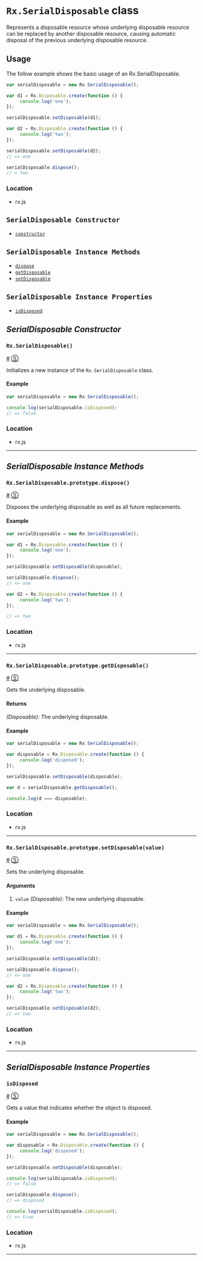 # `Rx.SerialDisposable` class #

Represents a disposable resource whose underlying disposable resource can be replaced by another disposable resource, causing automatic disposal of the previous underlying disposable resource.

## Usage ##

The follow example shows the basic usage of an Rx.SerialDisposable.

```js
var serialDisposable = new Rx.SerialDisposable();

var d1 = Rx.Disposable.create(function () {
     console.log('one');
});

serialDisposable.setDisposable(d1);

var d2 = Rx.Disposable.create(function () {
     console.log('two');
});

serialDisposable.setDisposable(d2);
// => one

serialDisposable.dispose();
// = two
```

### Location

- rx.js

## `SerialDisposable Constructor` ##
- [`constructor`](#rxserialdisposable)

## `SerialDisposable Instance Methods` ##
- [`dispose`](#rxserialdisposableprototypedispose)
- [`getDisposable`](#rxserialdisposableprototypegetdisposable)
- [`setDisposable`](#rxserialdisposableprototypesetdisposable)

## `SerialDisposable Instance Properties` ##
- [`isDisposed`](#isdisposed)

## _SerialDisposable Constructor_ ##

### <a id="rxserialdisposable"></a>`Rx.SerialDisposable()`
<a href="#rxserialdisposable">#</a> [&#x24C8;](https://github.com/Reactive-Extensions/RxJS/blob/master/src/core/disposables/serialdisposable.js#L5-L8 "View in source")

Initializes a new instance of the `Rx.SerialDisposable` class.

#### Example
```js
var serialDisposable = new Rx.SerialDisposable();

console.log(serialDisposable.isDisposed);
// => false
```

### Location

- rx.js

* * *

## _SerialDisposable Instance Methods_ ##

### <a id="rxserialdisposableprototypedispose"></a>`Rx.SerialDisposable.prototype.dispose()`
<a href="#rxserialdisposableprototypedispose">#</a> [&#x24C8;](https://github.com/Reactive-Extensions/RxJS/blob/master/src/core/disposables/serialdisposable.js#L50-L60 "View in source")

Disposes the underlying disposable as well as all future replacements.

#### Example

```js
var serialDisposable = new Rx.SerialDisposable();

var d1 = Rx.Disposable.create(function () {
     console.log('one');
});

serialDisposable.setDisposable(disposable);

serialDisposable.dispose();
// => one

var d2 = Rx.Disposable.create(function () {
     console.log('two');
});

// => two
```

### Location

- rx.js

* * *

### <a id="rxserialdisposableprototypegetdisposable"></a>`Rx.SerialDisposable.prototype.getDisposable()`
<a href="#rxserialdisposableprototypegetdisposable">#</a> [&#x24C8;](https://github.com/Reactive-Extensions/RxJS/blob/master/src/core/disposables/serialdisposable.js#L16-L18 "View in source")

Gets the underlying disposable.

#### Returns
*(Disposable)*: The underlying disposable.

#### Example

```js
var serialDisposable = new Rx.SerialDisposable();

var disposable = Rx.Disposable.create(function () {
     console.log('disposed');
});

serialDisposable.setDisposable(disposable);

var d = serialDisposable.getDisposable();

console.log(d === disposable);
```

### Location

- rx.js

* * *

### <a id="rxserialdisposableprototypesetdisposablevalue"></a>`Rx.SerialDisposable.prototype.setDisposable(value)`
<a href="#rxserialdisposableprototypesetdisposablevalue">#</a> [&#x24C8;](https://github.com/Reactive-Extensions/RxJS/blob/master/src/core/disposables/serialdisposable.js#L24-L36 "View in source")

Sets the underlying disposable.

#### Arguments
1. `value` *(Disposable)*: The new underlying disposable.

#### Example

```js
var serialDisposable = new Rx.SerialDisposable();

var d1 = Rx.Disposable.create(function () {
     console.log('one');
});

serialDisposable.setDisposable(d1);

serialDisposable.dispose();
// => one

var d2 = Rx.Disposable.create(function () {
     console.log('two');
});

serialDisposable.setDisposable(d2);
// => two
```

### Location

- rx.js

* * *

## _SerialDisposable Instance Properties_ ##

### <a id="isdisposed"></a>`isDisposed`
<a href="#isdisposed">#</a> [&#x24C8;](https://github.com/Reactive-Extensions/RxJS/blob/master/src/core/disposables/serialdisposable.js#L6 "View in source")

Gets a value that indicates whether the object is disposed.

#### Example
```js
var serialDisposable = new Rx.SerialDisposable();

var disposable = Rx.Disposable.create(function () {
     console.log('disposed');
});

serialDisposable.setDisposable(disposable);

console.log(serialDisposable.isDisposed);
// => false

serialDisposable.dispose();
// => disposed

console.log(serialDisposable.isDisposed);
// => true
```

### Location

- rx.js

* * *
